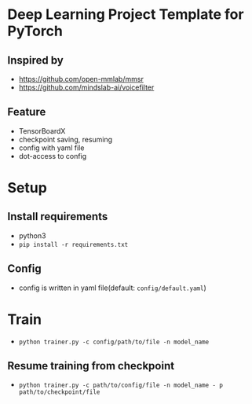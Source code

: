 # Deep Learning Project Template for PyTorch
## Inspired by 
- https://github.com/open-mmlab/mmsr
- https://github.com/mindslab-ai/voicefilter
## Feature
- TensorBoardX
- checkpoint saving, resuming
- config with yaml file
- dot-access to config

# Setup
## Install requirements
- python3
- `pip install -r requirements.txt`

## Config
- config is written in yaml file(default: `config/default.yaml`)

# Train
- `python trainer.py -c config/path/to/file -n model_name`

## Resume training from checkpoint
- `python trainer.py -c path/to/config/file -n model_name - p path/to/checkpoint/file`
